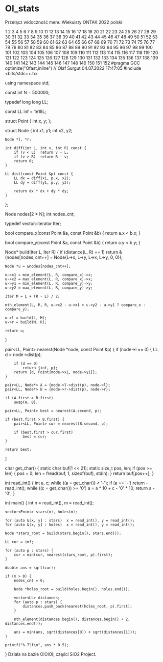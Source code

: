 # OI_stats
Przełącz widoczność menu
Wiekuisty ONTAK 2022
polski 
 
  1
  2
  3
  4
  5
  6
  7
  8
  9
 10
 11
 12
 13
 14
 15
 16
 17
 18
 19
 20
 21
 22
 23
 24
 25
 26
 27
 28
 29
 30
 31
 32
 33
 34
 35
 36
 37
 38
 39
 40
 41
 42
 43
 44
 45
 46
 47
 48
 49
 50
 51
 52
 53
 54
 55
 56
 57
 58
 59
 60
 61
 62
 63
 64
 65
 66
 67
 68
 69
 70
 71
 72
 73
 74
 75
 76
 77
 78
 79
 80
 81
 82
 83
 84
 85
 86
 87
 88
 89
 90
 91
 92
 93
 94
 95
 96
 97
 98
 99
100
101
102
103
104
105
106
107
108
109
110
111
112
113
114
115
116
117
118
119
120
121
122
123
124
125
126
127
128
129
130
131
132
133
134
135
136
137
138
139
140
141
142
143
144
145
146
147
148
149
150
151
152
#pragma GCC optimize("Ofast,inline")
// Olaf Surgut 04.07.2022 17:47:05
#include <bits/stdc++.h>

using namespace std;

const int N = 500000;

typedef long long LL;

const LL inf = 1e18L;

struct Point {
	int x, y;
};

struct Node {
	int x1, y1;
	int x2, y2;

	Node *l, *r;

	int diff(int L, int v, int R) const {
		if (v < L)	return v - L;
		if (v > R)	return R - v;
		return 0;
	}

	LL dist(const Point &p) const {
		LL dx = diff(x1, p.x, x2);
		LL dy = diff(y1, p.y, y2);

		return dx * dx + dy * dy;
	}
};

Node nodes[2 * N];
int nodes_cnt;

typedef vector<Point>::iterator Iter;

bool compare_x(const Point &a, const Point &b) {
	return a.x < b.x;
}

bool compare_y(const Point &a, const Point &b) {
	return a.y < b.y;
}

Node* build(Iter L, Iter R) {
	if (distance(L, R) == 1)
		return &(nodes[nodes_cnt++] = Node{L->x, L->y, L->x, L->y, 0, 0});
	
	Node *u = &nodes[nodes_cnt++];

	u->x1 = min_element(L, R, compare_x)->x;
	u->x2 = max_element(L, R, compare_x)->x;
	u->y1 = min_element(L, R, compare_y)->y;
	u->y2 = max_element(L, R, compare_y)->y;

	Iter M = L + (R - L) / 2;

	nth_element(L, M, R, u->x2 - u->x1 > u->y2 - u->y1 ? compare_x : compare_y);

	u->l = build(L, M);
	u->r = build(M, R);

	return u;
}

pair<LL, Point> nearest(Node *node, const Point &p) {
	if (node->l == 0) {
		LL d = node->dist(p);

		if (d == 0)
			return {inf, p};
		return {d, Point{node->x1, node->y1}};
	}

	pair<LL, Node*> A = {node->l->dist(p), node->l};
	pair<LL, Node*> B = {node->r->dist(p), node->r};

	if (A.first > B.first)
		swap(A, B);

	pair<LL, Point> best = nearest(A.second, p);

	if (best.first > B.first) {
		pair<LL, Point> cur = nearest(B.second, p);
		
		if (best.first > cur.first)
			best = cur;
	}

	return best;
}

char get_char() {
	static char buf[1 << 21];
	static size_t pos, len;
	if (pos >= len) {
		pos = 0;
		len = fread(buf, 1, sizeof(buf), stdin);
	}
	return buf[pos++];
}

int read_int() {
	int a, c;
	while ((a = get_char()) < '-');
	if (a == '-')
		return -read_int();
	while ((c = get_char()) >= '0')
		a = a * 10 + c - '0' * 10;
	return a - '0';
}

int main() {
	int n = read_int(), m = read_int();

	vector<Point> stars(n), holes(m);

	for (auto &[x, y] : stars)	x = read_int(), y = read_int();
	for (auto &[x, y] : holes)	x = read_int(), y = read_int();

	Node *stars_root = build(stars.begin(), stars.end());

	LL cur = inf;
	
	for (auto p : stars) {
		cur = min(cur, nearest(stars_root, p).first);	
	}

	double ans = sqrt(cur);

	if (m > 0) {
		nodes_cnt = 0;

		Node *holes_root = build(holes.begin(), holes.end());

		vector<LL> distances;
		for (auto p : stars) {
			distances.push_back(nearest(holes_root, p).first);
		}

		nth_element(distances.begin(), distances.begin() + 2, distances.end());

		ans = min(ans, sqrt(distances[0]) + sqrt(distances[1]));
	}

	printf("%.7lf\n", ans * 0.5);
}
Działa na bazie OIOIOI, części SIO2 Project.
